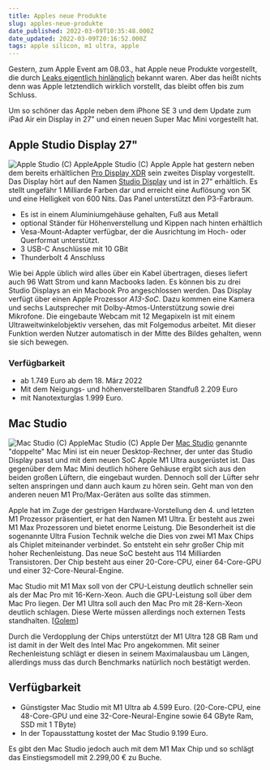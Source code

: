 ```yaml
---
title: Apples neue Produkte
slug: apples-neue-produkte
date_published: 2022-03-09T10:35:48.000Z
date_updated: 2022-03-09T20:16:52.000Z
tags: apple silicon, m1 ultra, apple
---
```


Gestern, zum Apple Event am 08.03., hat Apple neue Produkte vorgestellt, die durch [Leaks eigentlich hinlänglich](__GHOST_URL__/geruchte-27-display-und-imac-pro/) bekannt waren. Aber das heißt nichts denn was Apple letztendlich wirklich vorstellt, das bleibt offen bis zum Schluss.

Um so schöner das Apple neben dem iPhone SE 3 und dem Update zum iPad Air ein Display in 27" und einen neuen Super Mac Mini vorgestellt hat.

## Apple Studio Display 27"
![Apple Studio (C) Apple](__GHOST_URL__/content/images/2022/03/163706-316887-316886_rc-1.jpg)Apple Studio (C) Apple
Apple hat gestern neben dem bereits erhältlichen [Pro Display XDR](https://www.apple.com/de/pro-display-xdr/) sein zweites Display vorgestellt. Das Display hört auf den Namen [Studio Display](https://www.apple.com/de/studio-display/) und ist in 27" erhältlich. Es stellt ungefähr 1 Milliarde Farben dar und erreicht eine Auflösung von 5K und eine Helligkeit von 600 Nits. Das Panel unterstützt den P3-Farbraum.

- Es ist in einem Aluminiumgehäuse gehalten, Fuß aus Metall
- optional Ständer für Höhenverstellung und Kippen nach hinten erhältlich
- Vesa-Mount-Adapter verfügbar, der die Ausrichtung im Hoch- oder Querformat unterstützt.
- 3 USB-C Anschlüsse mit 10 GBit
- Thunderbolt 4 Anschluss

Wie bei Apple üblich wird alles über ein Kabel übertragen, dieses liefert auch 96 Watt Strom und kann Macbooks laden. Es können bis zu drei Studio Displays an ein Macbook Pro angeschlossen werden. Das Display verfügt über einen Apple Prozessor *A13-SoC*. Dazu kommen eine Kamera und sechs Lautsprecher mit Dolby-Atmos-Unterstützung sowie drei Mikrofone. Die eingebaute Webcam mit 12 Megapixeln ist mit einem Ultraweitwinkelobjektiv versehen, das mit Folgemodus arbeitet. Mit dieser Funktion werden Nutzer automatisch in der Mitte des Bildes gehalten, wenn sie sich bewegen.

### Verfügbarkeit

- ab 1.749 Euro ab dem 18. März 2022
- Mit dem Neigungs- und höhenverstellbaren Standfuß 2.209 Euro
- mit Nanotexturglas 1.999 Euro.

## Mac Studio
![Mac Studio (C) Apple](__GHOST_URL__/content/images/2022/03/Bildschirmfoto-2022-03-09-um-08.30.57.png)Mac Studio (C) Apple
Der [Mac Studio](https://www.apple.com/de/mac-studio/) genannte "doppelte" Mac Mini ist ein neuer Desktop-Rechner, der unter das Studio Display passt und mit dem neuen SoC Apple M1 Ultra ausgerüstet ist. Das gegenüber dem Mac Mini deutlich höhere Gehäuse ergibt sich aus den beiden großen Lüftern, die eingebaut wurden. Dennoch soll der Lüfter sehr selten anspringen und dann auch kaum zu hören sein. Geht man von den anderen neuen M1 Pro/Max-Geräten aus sollte das stimmen.

Apple hat im Zuge der gestrigen Hardware-Vorstellung den 4. und letzten M1 Prozessor präsentiert, er hat den Namen M1 Ultra. Er besteht aus zwei M1 Max Prozessoren und bietet enorme Leistung. Die Besonderheit ist die sogenannte Ultra Fusion Technik welche die Dies von zwei M1 Max Chips als Chiplet miteinander verbindet. So entsteht ein sehr großer Chip mit hoher Rechenleistung. Das neue SoC besteht aus 114 Milliarden Transistoren. Der Chip besteht aus einer 20-Core-CPU, einer 64-Core-GPU und einer 32-Core-Neural-Engine.

Mac Studio mit M1 Max soll von der CPU-Leistung deutlich schneller sein als der Mac Pro mit 16-Kern-Xeon. Auch die GPU-Leistung soll über dem Mac Pro liegen. Der M1 Ultra soll auch den Mac Pro mit 28-Kern-Xeon deutlich schlagen. Diese Werte müssen allerdings noch externen Tests standhalten. [[Golem](https://www.golem.de/news/desktop-apple-studio-ist-ein-aufgeblasener-mac-mini-mit-m1-ultra-2203-163706.html)]

Durch die Verdopplung der Chips unterstützt der M1 Ultra 128 GB Ram und ist damit in der Welt des Intel Mac Pro angekommen. Mit seiner Rechenleistung schlägt er diesen in seinem Maximalausbau um Längen, allerdings muss das durch Benchmarks natürlich noch bestätigt werden. 

## Verfügbarkeit

- Günstigster Mac Studio mit M1 Ultra ab 4.599 Euro. (20-Core-CPU, eine 48-Core-GPU und eine 32-Core-Neural-Engine sowie 64 GByte Ram, SSD mit 1 TByte)
- In der Topausstattung kostet der Mac Studio 9.199 Euro.

Es gibt den Mac Studio jedoch auch mit dem M1 Max Chip und so schlägt das Einstiegsmodell mit 2.299,00 € zu Buche.

